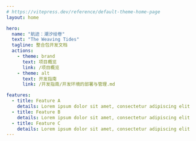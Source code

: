 ```yaml
---
# https://vitepress.dev/reference/default-theme-home-page
layout: home

hero:
  name: "航迹：潮汐绘卷"
  text: "The Weaving Tides"
  tagline: 整合包开发文档
  actions:
    - theme: brand
      text: 项目概览
      link: /项目概览
    - theme: alt
      text: 开发指南
      link: /开发指南/开发环境的部署与管理.md

features:
  - title: Feature A
    details: Lorem ipsum dolor sit amet, consectetur adipiscing elit
  - title: Feature B
    details: Lorem ipsum dolor sit amet, consectetur adipiscing elit
  - title: Feature C
    details: Lorem ipsum dolor sit amet, consectetur adipiscing elit
---
```


